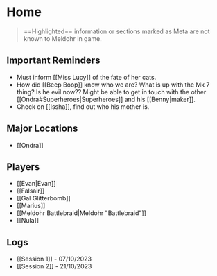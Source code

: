 # Home
>==Highlighted== information or sections marked as Meta are not known to Meldohr in game.
## Important Reminders
+ Must inform [[Miss Lucy]] of the fate of her cats.
+ How did [[Beep Boop]] know who we are? What is up with the Mk 7 thing? Is he evil now?? Might be able to get in touch with the other [[Ondra#Superheroes|Superheroes]] and his [[Benny|maker]].
+ Check on [[Issha]], find out who his mother is.

## Major Locations
+ [[Ondra]]

## Players
+ [[Evan|Evan]]
+ [[Falsair]]
+ [[Gal Glitterbomb]]
+ [[Marius]]
+ [[Meldohr Battlebraid|Meldohr "Battlebraid"]]
+ [[Nula]]

## Logs
+ [[Session 1]] - 07/10/2023
+ [[Session 2]] - 21/10/2023

